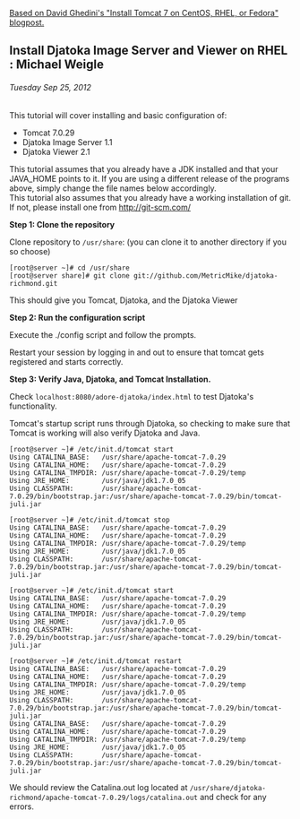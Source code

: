 [Based on David Ghedini's "Install Tomcat 7 on CentOS, RHEL, or Fedora" blogpost.](http://www.davidghedini.com/pg/entry/install_tomcat_7_on_centos)

## Install Djatoka Image Server and Viewer on RHEL : Michael Weigle  
###### Tuesday Sep 25, 2012  

This tutorial will cover installing and basic configuration of:  

 * Tomcat 7.0.29  
 * Djatoka Image Server 1.1  
 * Djatoka Viewer 2.1  

This tutorial assumes that you already have a JDK installed and that your JAVA_HOME points to it. If you are using a different release of the programs above, simply change the file names below accordingly.  
This tutorial also assumes that you already have a working installation of git. If not, please install one from http://git-scm.com/

**Step 1: Clone the repository**  

Clone repository to `/usr/share`: (you can clone it to another directory if you so choose)  

    [root@server ~]# cd /usr/share
    [root@server share]# git clone git://github.com/MetricMike/djatoka-richmond.git

This should give you Tomcat, Djatoka, and the Djatoka Viewer

**Step 2: Run the configuration script**

Execute the ./config script and follow the prompts.

Restart your session by logging in and out to ensure that tomcat gets registered and starts correctly.  

**Step 3: Verify Java, Djatoka, and Tomcat Installation.**  

Check `localhost:8080/adore-djatoka/index.html` to test Djatoka's functionality.

Tomcat's startup script runs through Djatoka, so checking to make sure that Tomcat is working will also verify Djatoka and Java.  

    [root@server ~]# /etc/init.d/tomcat start
    Using CATALINA_BASE:   /usr/share/apache-tomcat-7.0.29
    Using CATALINA_HOME:   /usr/share/apache-tomcat-7.0.29
    Using CATALINA_TMPDIR: /usr/share/apache-tomcat-7.0.29/temp
    Using JRE_HOME:        /usr/java/jdk1.7.0_05
    Using CLASSPATH:       /usr/share/apache-tomcat-7.0.29/bin/bootstrap.jar:/usr/share/apache-tomcat-7.0.29/bin/tomcat-juli.jar

    [root@server ~]# /etc/init.d/tomcat stop
    Using CATALINA_BASE:   /usr/share/apache-tomcat-7.0.29
    Using CATALINA_HOME:   /usr/share/apache-tomcat-7.0.29
    Using CATALINA_TMPDIR: /usr/share/apache-tomcat-7.0.29/temp
    Using JRE_HOME:        /usr/java/jdk1.7.0_05
    Using CLASSPATH:       /usr/share/apache-tomcat-7.0.29/bin/bootstrap.jar:/usr/share/apache-tomcat-7.0.29/bin/tomcat-juli.jar

    [root@server ~]# /etc/init.d/tomcat start
    Using CATALINA_BASE:   /usr/share/apache-tomcat-7.0.29
    Using CATALINA_HOME:   /usr/share/apache-tomcat-7.0.29
    Using CATALINA_TMPDIR: /usr/share/apache-tomcat-7.0.29/temp
    Using JRE_HOME:        /usr/java/jdk1.7.0_05
    Using CLASSPATH:       /usr/share/apache-tomcat-7.0.29/bin/bootstrap.jar:/usr/share/apache-tomcat-7.0.29/bin/tomcat-juli.jar

    [root@server ~]# /etc/init.d/tomcat restart
    Using CATALINA_BASE:   /usr/share/apache-tomcat-7.0.29
    Using CATALINA_HOME:   /usr/share/apache-tomcat-7.0.29
    Using CATALINA_TMPDIR: /usr/share/apache-tomcat-7.0.29/temp
    Using JRE_HOME:        /usr/java/jdk1.7.0_05
    Using CLASSPATH:       /usr/share/apache-tomcat-7.0.29/bin/bootstrap.jar:/usr/share/apache-tomcat-7.0.29/bin/tomcat-juli.jar
    Using CATALINA_BASE:   /usr/share/apache-tomcat-7.0.29
    Using CATALINA_HOME:   /usr/share/apache-tomcat-7.0.29
    Using CATALINA_TMPDIR: /usr/share/apache-tomcat-7.0.29/temp
    Using JRE_HOME:        /usr/java/jdk1.7.0_05
    Using CLASSPATH:       /usr/share/apache-tomcat-7.0.29/bin/bootstrap.jar:/usr/share/apache-tomcat-7.0.29/bin/tomcat-juli.jar

We should review the Catalina.out log located at `/usr/share/djatoka-richmond/apache-tomcat-7.0.29/logs/catalina.out` and check for any errors.  
